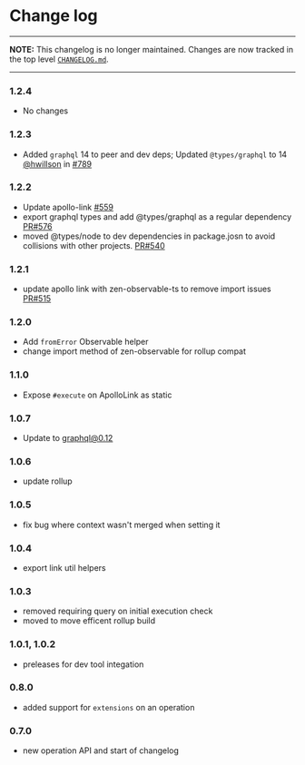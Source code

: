 # Change log

----

**NOTE:** This changelog is no longer maintained. Changes are now tracked in
the top level [`CHANGELOG.md`](https://github.com/apollographql/apollo-link/blob/master/CHANGELOG.md).

----

### 1.2.4

- No changes

### 1.2.3
- Added `graphql` 14 to peer and dev deps; Updated `@types/graphql` to 14  <br/>
  [@hwillson](http://github.com/hwillson) in [#789](https://github.com/apollographql/apollo-link/pull/789)

### 1.2.2
- Update apollo-link [#559](https://github.com/apollographql/apollo-link/pull/559)
- export graphql types and add @types/graphql as a regular dependency [PR#576](https://github.com/apollographql/apollo-link/pull/576)
- moved @types/node to dev dependencies in package.josn to avoid collisions with other projects. [PR#540](https://github.com/apollographql/apollo-link/pull/540)

### 1.2.1
- update apollo link with zen-observable-ts to remove import issues [PR#515](https://github.com/apollographql/apollo-link/pull/515)

### 1.2.0
- Add `fromError` Observable helper
- change import method of zen-observable for rollup compat

### 1.1.0
- Expose `#execute` on ApolloLink as static

### 1.0.7
- Update to graphql@0.12

### 1.0.6
- update rollup

### 1.0.5
- fix bug where context wasn't merged when setting it

### 1.0.4
- export link util helpers

### 1.0.3
- removed requiring query on initial execution check
- moved to move efficent rollup build

### 1.0.1, 1.0.2
<!-- never published as latest -->
- preleases for dev tool integation

### 0.8.0
- added support for `extensions` on an operation

### 0.7.0
- new operation API and start of changelog
